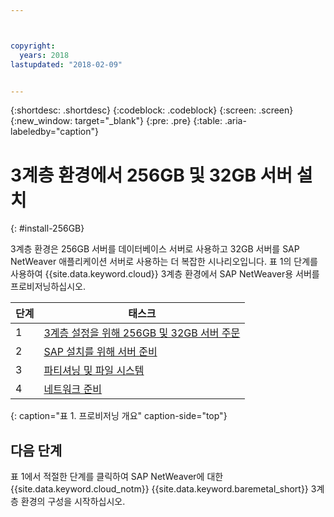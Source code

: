 ```yaml
---



copyright:
  years: 2018
lastupdated: "2018-02-09"


---
```


{:shortdesc: .shortdesc}
{:codeblock: .codeblock}
{:screen: .screen}
{:new_window: target="_blank"}
{:pre: .pre}
{:table: .aria-labeledby="caption"}

# 3계층 환경에서 256GB 및 32GB 서버 설치
{: #install-256GB}

3계층 환경은 256GB 서버를 데이터베이스 서버로 사용하고 32GB 서버를 SAP NetWeaver 애플리케이션 서버로 사용하는 더 복잡한 시나리오입니다. 표 1의 단계를 사용하여 {{site.data.keyword.cloud}} 3계층 환경에서 SAP NetWeaver용 서버를 프로비저닝하십시오.

| 단계 | 태스크|
| --- | --- |
| 1 | [3계층 설정을 위해 256GB 및 32GB 서버 주문](/docs/infrastructure/sap-netweaver-ms-qrg/ms-set-up-infrastructure-three-tier.html) |
| 2 | [SAP 설치를 위해 서버 준비](/docs/infrastructure/sap-netweaver-ms-qrg/ms-prepare-server-256GB.html) |
| 3 | [파티셔닝 및 파일 시스템](/docs/infrastructure/sap-netweaver-ms-qrg/ms-partition-256GB.html) |
| 4 | [네트워크 준비](/docs/infrastructure/sap-netweaver-ms-qrg/ms-prepare-network.html#network) |
{: caption="표 1. 프로비저닝 개요" caption-side="top"} 

## 다음 단계

표 1에서 적절한 단계를 클릭하여 SAP NetWeaver에 대한 {{site.data.keyword.cloud_notm}} {{site.data.keyword.baremetal_short}} 3계층 환경의 구성을 시작하십시오.
